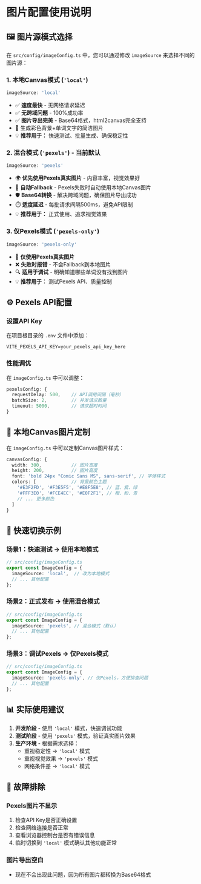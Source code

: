 # 图片配置使用说明

## 🖼️ 图片源模式选择

在 `src/config/imageConfig.ts` 中，您可以通过修改 `imageSource` 来选择不同的图片源：

### 1. **本地Canvas模式** (`'local'`)
```typescript
imageSource: 'local'
```
- ✅ **速度最快** - 无网络请求延迟
- ✅ **无跨域问题** - 100%成功率
- ✅ **图片导出完美** - Base64格式，html2canvas完全支持
- 🎨 生成彩色背景+单词文字的简洁图片
- 💡 **推荐用于：** 快速测试、批量生成、确保稳定性

### 2. **混合模式** (`'pexels'`) - **当前默认**
```typescript
imageSource: 'pexels'
```
- 🌍 **优先使用Pexels真实图片** - 内容丰富，视觉效果好
- 🔄 **自动Fallback** - Pexels失败时自动使用本地Canvas图片
- 🛡️ **Base64转换** - 解决跨域问题，确保图片导出成功
- ⏱️ **适度延迟** - 每批请求间隔500ms，避免API限制
- 💡 **推荐用于：** 正式使用、追求视觉效果

### 3. **仅Pexels模式** (`'pexels-only'`)
```typescript
imageSource: 'pexels-only'
```
- 📸 **仅使用Pexels真实图片**
- ❌ **失败时报错** - 不会Fallback到本地图片
- 🔍 **适用于调试** - 明确知道哪些单词没有找到图片
- 💡 **推荐用于：** 测试Pexels API、质量控制

## ⚙️ Pexels API配置

### 设置API Key
在项目根目录的 `.env` 文件中添加：
```env
VITE_PEXELS_API_KEY=your_pexels_api_key_here
```

### 性能调优
在 `imageConfig.ts` 中可以调整：
```typescript
pexelsConfig: {
  requestDelay: 500,    // API调用间隔（毫秒）
  batchSize: 2,         // 并发请求数量
  timeout: 5000,        // 请求超时时间
}
```

## 🎨 本地Canvas图片定制

在 `imageConfig.ts` 中可以定制Canvas图片样式：
```typescript
canvasConfig: {
  width: 300,           // 图片宽度
  height: 200,          // 图片高度
  font: 'bold 24px "Comic Sans MS", sans-serif', // 字体样式
  colors: [             // 背景颜色主题
    '#E3F2FD', '#F3E5F5', '#E8F5E8', // 蓝、紫、绿
    '#FFF3E0', '#FCE4EC', '#E0F2F1', // 橙、粉、青
    // ... 更多颜色
  ]
}
```

## 🔧 快速切换示例

### 场景1：快速测试 → 使用本地模式
```typescript
// src/config/imageConfig.ts
export const ImageConfig = {
  imageSource: 'local',  // 改为本地模式
  // ... 其他配置
};
```

### 场景2：正式发布 → 使用混合模式
```typescript
// src/config/imageConfig.ts
export const ImageConfig = {
  imageSource: 'pexels', // 混合模式（默认）
  // ... 其他配置
};
```

### 场景3：调试Pexels → 仅Pexels模式
```typescript
// src/config/imageConfig.ts
export const ImageConfig = {
  imageSource: 'pexels-only', // 仅Pexels，方便排查问题
  // ... 其他配置
};
```

## 📊 实际使用建议

1. **开发阶段** - 使用 `'local'` 模式，快速调试功能
2. **测试阶段** - 使用 `'pexels'` 模式，验证真实图片效果
3. **生产环境** - 根据需求选择：
   - 重视稳定性 → `'local'` 模式
   - 重视视觉效果 → `'pexels'` 模式
   - 网络条件差 → `'local'` 模式

## 🐛 故障排除

### Pexels图片不显示
1. 检查API Key是否正确设置
2. 检查网络连接是否正常
3. 查看浏览器控制台是否有错误信息
4. 临时切换到 `'local'` 模式确认其他功能正常

### 图片导出空白
- 现在不会出现此问题，因为所有图片都转换为Base64格式 